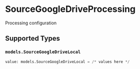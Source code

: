 # SourceGoogleDriveProcessing

Processing configuration


## Supported Types

### `models.SourceGoogleDriveLocal`

```python
value: models.SourceGoogleDriveLocal = /* values here */
```

